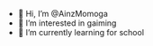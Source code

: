- 👋 Hi, I’m @AinzMomoga
- 👀 I’m interested in gaiming
- 🌱 I’m currently learning for school



<!---
AinzMomoga/AinzMomoga is a ✨ special ✨ repository because its `README.md` (this file) appears on your GitHub profile.
You can click the Preview link to take a look at your changes.
--->
